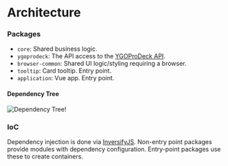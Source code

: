# Architecture

### Packages

-   `core`: Shared business logic.
-   `ygoprodeck`: The API access to the [YGOProDeck API](https://db.ygoprodeck.com/api-guide/).
-   `browser-common`: Shared UI logic/styling requiring a browser.
-   `tooltip`: Card tooltip. Entry point.
-   `application`: Vue app. Entry point.

#### Dependency Tree

![Dependency Tree!](./architecture.svg)

### IoC

Dependency injection is done via [InversifyJS](https://github.com/inversify/InversifyJS). Non-entry point packages provide modules with dependency configuration. Entry-point packages use these to create containers.
